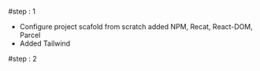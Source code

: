 #step : 1

- Configure project scafold from scratch added NPM, Recat, React-DOM, Parcel 
- Added Tailwind 


#step : 2 
